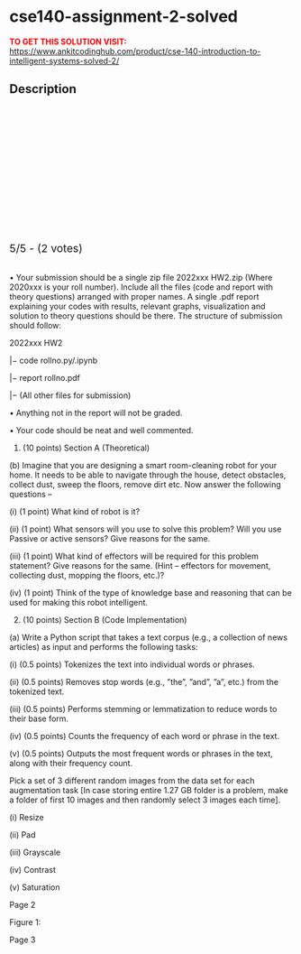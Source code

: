 # cse140-assignment-2-solved



**<span style='color:red'>TO GET THIS SOLUTION VISIT:</span>** https://www.ankitcodinghub.com/product/cse-140-introduction-to-intelligent-systems-solved-2/

<h2>Description</h2>



<div class="kk-star-ratings kksr-auto kksr-align-center kksr-valign-top" data-payload="{&quot;align&quot;:&quot;center&quot;,&quot;id&quot;:&quot;128546&quot;,&quot;slug&quot;:&quot;default&quot;,&quot;valign&quot;:&quot;top&quot;,&quot;ignore&quot;:&quot;&quot;,&quot;reference&quot;:&quot;auto&quot;,&quot;class&quot;:&quot;&quot;,&quot;count&quot;:&quot;2&quot;,&quot;legendonly&quot;:&quot;&quot;,&quot;readonly&quot;:&quot;&quot;,&quot;score&quot;:&quot;5&quot;,&quot;starsonly&quot;:&quot;&quot;,&quot;best&quot;:&quot;5&quot;,&quot;gap&quot;:&quot;4&quot;,&quot;greet&quot;:&quot;Rate this product&quot;,&quot;legend&quot;:&quot;5\/5 - (2 votes)&quot;,&quot;size&quot;:&quot;24&quot;,&quot;title&quot;:&quot;CSE140 Assignment-2 Solved&quot;,&quot;width&quot;:&quot;138&quot;,&quot;_legend&quot;:&quot;{score}\/{best} - ({count} {votes})&quot;,&quot;font_factor&quot;:&quot;1.25&quot;}">
            
<div class="kksr-stars">
    
<div class="kksr-stars-inactive">
            <div class="kksr-star" data-star="1" style="padding-right: 4px">
            

<div class="kksr-icon" style="width: 24px; height: 24px;"></div>
        </div>
            <div class="kksr-star" data-star="2" style="padding-right: 4px">
            

<div class="kksr-icon" style="width: 24px; height: 24px;"></div>
        </div>
            <div class="kksr-star" data-star="3" style="padding-right: 4px">
            

<div class="kksr-icon" style="width: 24px; height: 24px;"></div>
        </div>
            <div class="kksr-star" data-star="4" style="padding-right: 4px">
            

<div class="kksr-icon" style="width: 24px; height: 24px;"></div>
        </div>
            <div class="kksr-star" data-star="5" style="padding-right: 4px">
            

<div class="kksr-icon" style="width: 24px; height: 24px;"></div>
        </div>
    </div>
    
<div class="kksr-stars-active" style="width: 138px;">
            <div class="kksr-star" style="padding-right: 4px">
            

<div class="kksr-icon" style="width: 24px; height: 24px;"></div>
        </div>
            <div class="kksr-star" style="padding-right: 4px">
            

<div class="kksr-icon" style="width: 24px; height: 24px;"></div>
        </div>
            <div class="kksr-star" style="padding-right: 4px">
            

<div class="kksr-icon" style="width: 24px; height: 24px;"></div>
        </div>
            <div class="kksr-star" style="padding-right: 4px">
            

<div class="kksr-icon" style="width: 24px; height: 24px;"></div>
        </div>
            <div class="kksr-star" style="padding-right: 4px">
            

<div class="kksr-icon" style="width: 24px; height: 24px;"></div>
        </div>
    </div>
</div>
                

<div class="kksr-legend" style="font-size: 19.2px;">
            5/5 - (2 votes)    </div>
    </div>
&nbsp;

• Your submission should be a single zip file 2022xxx HW2.zip (Where 2020xxx is your roll number). Include all the files (code and report with theory questions) arranged with proper names. A single .pdf report explaining your codes with results, relevant graphs, visualization and solution to theory questions should be there. The structure of submission should follow:

2022xxx HW2

|− code rollno.py/.ipynb

|− report rollno.pdf

|− (All other files for submission)

• Anything not in the report will not be graded.

• Your code should be neat and well commented.

1. (10 points) Section A (Theoretical)

(b) Imagine that you are designing a smart room-cleaning robot for your home. It needs to be able to navigate through the house, detect obstacles, collect dust, sweep the floors, remove dirt etc. Now answer the following questions –

(i) (1 point) What kind of robot is it?

(ii) (1 point) What sensors will you use to solve this problem? Will you use Passive or active sensors? Give reasons for the same.

(iii) (1 point) What kind of effectors will be required for this problem statement? Give reasons for the same. (Hint – effectors for movement, collecting dust, mopping the floors, etc.)?

(iv) (1 point) Think of the type of knowledge base and reasoning that can be used for making this robot intelligent.

2. (10 points) Section B (Code Implementation)

(a) Write a Python script that takes a text corpus (e.g., a collection of news articles) as input and performs the following tasks:

(i) (0.5 points) Tokenizes the text into individual words or phrases.

(ii) (0.5 points) Removes stop words (e.g., ”the”, ”and”, ”a”, etc.) from the tokenized text.

(iii) (0.5 points) Performs stemming or lemmatization to reduce words to their base form.

(iv) (0.5 points) Counts the frequency of each word or phrase in the text.

(v) (0.5 points) Outputs the most frequent words or phrases in the text, along with their frequency count.

Pick a set of 3 different random images from the data set for each augmentation task [In case storing entire 1.27 GB folder is a problem, make a folder of first 10 images and then randomly select 3 images each time].

(i) Resize

(ii) Pad

(iii) Grayscale

(iv) Contrast

(v) Saturation

Page 2

Figure 1:

Page 3
